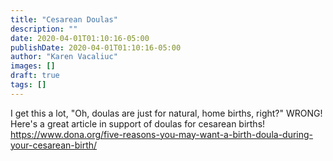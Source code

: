 ```yaml
---
title: "Cesarean Doulas"
description: ""
date: 2020-04-01T01:10:16-05:00
publishDate: 2020-04-01T01:10:16-05:00
author: "Karen Vacaliuc"
images: []
draft: true
tags: []
---
```


I get this a lot, "Oh, doulas are just for natural, home births, right?"  WRONG!  Here's a great article in support of doulas for cesarean births!
https://www.dona.org/five-reasons-you-may-want-a-birth-doula-during-your-cesarean-birth/
